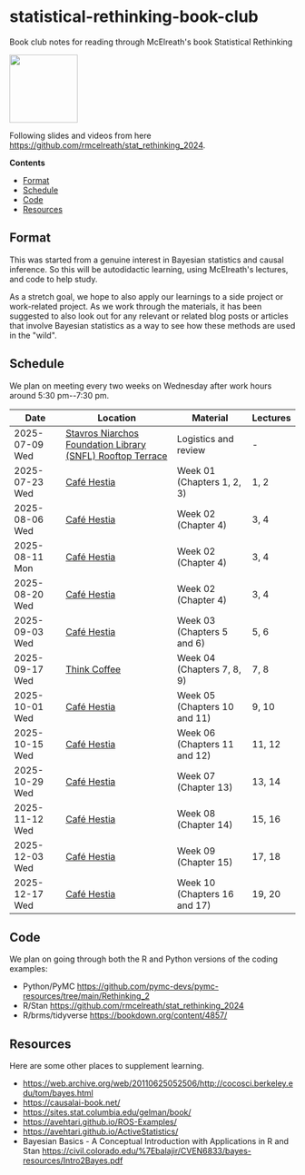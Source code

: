 # statistical-rethinking-book-club
Book club notes for reading through McElreath's book Statistical Rethinking

[<img src="http://nbviewer.jupyter.org/static/img/nav_logo.svg" width=120>](https://nbviewer.org/github/erictleung/statistical-rethinking-book-club/tree/main/)

Following slides and videos from here https://github.com/rmcelreath/stat_rethinking_2024.

**Contents**

- [Format](#format)
- [Schedule](#schedule)
- [Code](#schedule)
- [Resources](#resources)

## Format

This was started from a genuine interest in Bayesian statistics and causal inference. So this will be autodidactic learning, using McElreath's lectures, and code to help study.

As a stretch goal, we hope to also apply our learnings to a side project or work-related project. As we work through the materials, it has been suggested to also look out for any relevant or related blog posts or articles that involve Bayesian statistics as a way to see how these methods are used in the "wild".

## Schedule

We plan on meeting every two weeks on Wednesday after work hours around 5:30 pm--7:30 pm.

| Date | Location | Material | Lectures |
|--|--|--|--|
| 2025-07-09 Wed | [Stavros Niarchos Foundation Library (SNFL) Rooftop Terrace][snfl] | Logistics and review | - |
| 2025-07-23 Wed | [Café Hestia][hestia] | Week 01 (Chapters 1, 2, 3) | 1, 2 |
| 2025-08-06 Wed | [Café Hestia][hestia] | Week 02 (Chapter 4) | 3, 4 |
| 2025-08-11 Mon | [Café Hestia][hestia] | Week 02 (Chapter 4) | 3, 4 |
| 2025-08-20 Wed | [Café Hestia][hestia] | Week 02 (Chapter 4) | 3, 4 |
| 2025-09-03 Wed | [Café Hestia][hestia] | Week 03 (Chapters 5 and 6) | 5, 6 |
| 2025-09-17 Wed | [Think Coffee][thinkcoffee] | Week 04 (Chapters 7, 8, 9) | 7, 8 |
| 2025-10-01 Wed | [Café Hestia][hestia] | Week 05 (Chapters 10 and 11) | 9, 10 |
| 2025-10-15 Wed | [Café Hestia][hestia] | Week 06 (Chapters 11 and 12) | 11, 12 |
| 2025-10-29 Wed | [Café Hestia][hestia] | Week 07 (Chapter 13) | 13, 14 |
| 2025-11-12 Wed | [Café Hestia][hestia] | Week 08 (Chapter 14) | 15, 16 |
| 2025-12-03 Wed | [Café Hestia][hestia] | Week 09 (Chapter 15) | 17, 18 |
| 2025-12-17 Wed | [Café Hestia][hestia] | Week 10 (Chapters 16 and 17) | 19, 20 |

[snfl]: https://www.nypl.org/locations/snfl/event-center
[hestia]: https://maps.app.goo.gl/yrkDspmhpdmPbTpZ6
[thinkcoffee]: https://maps.app.goo.gl/JJ6GGyqPgcJdGDN39

## Code

We plan on going through both the R and Python versions of the coding examples:

- Python/PyMC https://github.com/pymc-devs/pymc-resources/tree/main/Rethinking_2
- R/Stan https://github.com/rmcelreath/stat_rethinking_2024
- R/brms/tidyverse https://bookdown.org/content/4857/

## Resources

Here are some other places to supplement learning.

- https://web.archive.org/web/20110625052506/http://cocosci.berkeley.edu/tom/bayes.html
- https://causalai-book.net/
- https://sites.stat.columbia.edu/gelman/book/
- https://avehtari.github.io/ROS-Examples/
- https://avehtari.github.io/ActiveStatistics/
- Bayesian Basics - A Conceptual Introduction with Applications in R and Stan https://civil.colorado.edu/%7Ebalajir/CVEN6833/bayes-resources/Intro2Bayes.pdf
